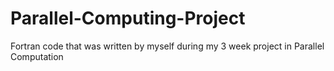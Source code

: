 # Parallel-Computing-Project
Fortran code that was written by myself during my 3 week project in Parallel Computation

